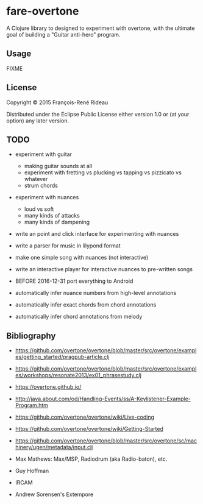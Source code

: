 # fare-overtone

A Clojure library to designed to experiment with overtone, with the ultimate goal of building
a "Guitar anti-hero" program.

## Usage

FIXME

## License

Copyright © 2015 François-René Rideau

Distributed under the Eclipse Public License either version 1.0 or (at
your option) any later version.


## TODO

* experiment with guitar
  * making guitar sounds at all
  * experiment with fretting vs plucking vs tapping vs pizzicato vs whatever
  * strum chords
* experiment with nuances
  * loud vs soft
  * many kinds of attacks
  * many kinds of dampening
* write an point and click interface for experimenting with nuances
* write a parser for music in lilypond format
* make one simple song with nuances (not interactive)
* write an interactive player for interactive nuances to pre-written songs
* BEFORE 2016-12-31 port everything to Android

* automatically infer nuance numbers from high-level annotations
* automatically infer exact chords from chord annotations
* automatically infer chord annotations from melody


## Bibliography

* <https://github.com/overtone/overtone/blob/master/src/overtone/examples/getting_started/pragpub-article.clj>
* <https://github.com/overtone/overtone/blob/master/src/overtone/examples/workshops/resonate2013/ex01_phrasestudy.clj>
* <https://overtone.github.io/>
* <http://java.about.com/od/Handling-Events/ss/A-Keylistener-Example-Program.htm>
* <https://github.com/overtone/overtone/wiki/Live-coding>
* <https://github.com/overtone/overtone/wiki/Getting-Started>

* https://github.com/overtone/overtone/blob/master/src/overtone/sc/machinery/ugen/metadata/input.clj
* Max Mathews: Max/MSP, Radiodrum (aka Radio-baton), etc.
* Guy Hoffman
* IRCAM
* Andrew Sorensen's Extempore
